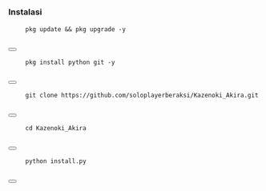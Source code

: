 ### Instalasi

<p>
  <pre>
    <code>pkg update && pkg upgrade -y</code>
  </pre>
  <button onclick="navigator.clipboard.writeText('pkg update && pkg upgrade -y')"></button>
</p>

<p>
  <pre>
    <code>pkg install python git -y</code>
  </pre>
  <button onclick="navigator.clipboard.writeText('pkg install python git -y')"></button>
</p>

<p>
  <pre>
    <code>git clone https://github.com/soloplayerberaksi/Kazenoki_Akira.git</code>
  </pre>
  <button onclick="navigator.clipboard.writeText('git clone https://github.com/soloplayerberaksi/Kazenoki_Akira.git')"></button>
</p>

<p>
  <pre>
    <code>cd Kazenoki_Akira</code>
  </pre>
  <button onclick="navigator.clipboard.writeText('cd Kazenoki_Akira')"></button>
</p>

<p>
  <pre>
    <code>python install.py</code>
  </pre>
  <button onclick="navigator.clipboard.writeText('python install.py')"></button>
</p>

